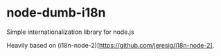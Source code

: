 node-dumb-i18n
==============

Simple internationalization library for node.js

Heavily based on (i18n-node-2)[https://github.com/jeresig/i18n-node-2].
